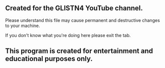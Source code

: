Created for the GLISTN4 YouTube channel.
----------------------------------------
Please understand this file may cause
permanent and destructive changes to 
your machine.

If you don't know what you're doing here
please exit the tab.

This program is created for
entertainment and educational purposes
only.
----------------------------------------